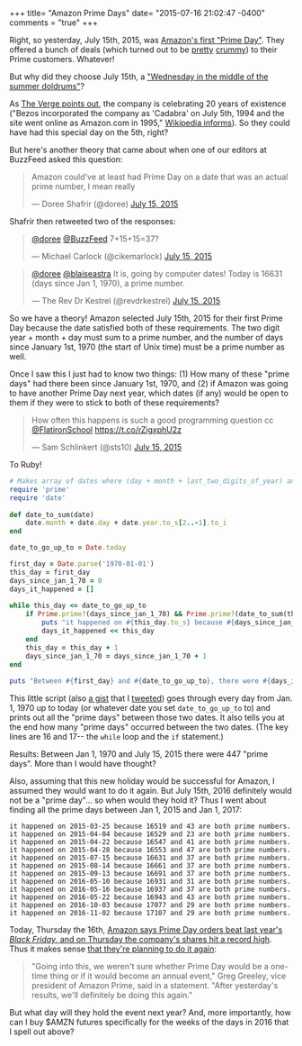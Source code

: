 +++
title= "Amazon Prime Days"
date= "2015-07-16 21:02:47 -0400"
comments = "true"
+++

Right, so yesterday, July 15th, 2015, was [Amazon's first "Prime Day"](http://www.theverge.com/2015/7/15/8968881/amazon-prime-day-best-deals). They offered a bunch of deals (which turned out to be [pretty](http://money.cnn.com/2015/07/15/news/amazon-walmart-prime-day-customers/) [crummy](http://www.wired.com/2015/07/shoppers-frustrated-prime-day/)) to their Prime customers. Whatever! 

But why did they choose July 15th, a ["Wednesday in the middle of the summer doldrums"](http://www.cnet.com/news/amazon-takes-a-victory-lap-for-prime-day/)? 

As [The Verge points out](http://www.theverge.com/2015/7/15/8968881/amazon-prime-day-best-deals), the company is celebrating 20 years of existence ("Bezos incorporated the company as 'Cadabra' on July 5th, 1994 and the site went online as Amazon.com in 1995," [Wikipedia informs](https://en.wikipedia.org/wiki/Amazon.com#History)). So they could have had this special day on the 5th, right? 

But here's another theory that came about when one of our editors at BuzzFeed asked this question: 

<!-- more -->

<blockquote class="twitter-tweet" lang="en"><p lang="en" dir="ltr">Amazon could&#39;ve at least had Prime Day on a date that was an actual prime number, I mean really</p>&mdash; Doree Shafrir (@doree) <a href="https://twitter.com/doree/status/621332582903361536">July 15, 2015</a></blockquote>
<script async src="//platform.twitter.com/widgets.js" charset="utf-8"></script>

Shafrir then retweeted two of the responses:

<blockquote class="twitter-tweet" lang="en"><p lang="und" dir="ltr"><a href="https://twitter.com/doree">@doree</a> <a href="https://twitter.com/BuzzFeed">@BuzzFeed</a> 7+15+15=37?</p>&mdash; Michael Carlock (@cikemarlock) <a href="https://twitter.com/cikemarlock/status/621335213961027584">July 15, 2015</a></blockquote>
<script async src="//platform.twitter.com/widgets.js" charset="utf-8"></script>

<blockquote class="twitter-tweet" lang="en"><p lang="en" dir="ltr"><a href="https://twitter.com/doree">@doree</a> <a href="https://twitter.com/blaiseastra">@blaiseastra</a> It is, going by computer dates! Today is 16631 (days since Jan 1, 1970), a prime number.</p>&mdash; The Rev Dr Kestrel (@revdrkestrel) <a href="https://twitter.com/revdrkestrel/status/621336885684760576">July 15, 2015</a></blockquote>
<script async src="//platform.twitter.com/widgets.js" charset="utf-8"></script>

So we have a theory! Amazon selected July 15th, 2015 for their first Prime Day because the date satisfied both of these requirements. The two digit year + month + day must sum to a prime number, and the number of days since January 1st, 1970 (the start of Unix time) must be a prime number as well. 

Once I saw this I just had to know two things: (1) How many of these "prime days" had there been since January 1st, 1970, and (2) if Amazon was going to have another Prime Day next year, which dates (if any) would be open to them if they were to stick to both of these requirements? 

<blockquote class="twitter-tweet" lang="en"><p lang="en" dir="ltr">How often this happens is such a good programming question cc <a href="https://twitter.com/FlatironSchool">@FlatironSchool</a> <a href="https://t.co/rZigxphU2z">https://t.co/rZigxphU2z</a></p>&mdash; Sam Schlinkert (@sts10) <a href="https://twitter.com/sts10/status/621341756404178944">July 15, 2015</a></blockquote>
<script async src="//platform.twitter.com/widgets.js" charset="utf-8"></script>

To Ruby! 

```ruby
# Makes array of dates where (day + month + last_two_digits_of_year) and number of days since Jan 1, 1970 have both been prime since Jan 1, 1970
require 'prime'
require 'date'
 
def date_to_sum(date)
    date.month + date.day + date.year.to_s[2..-1].to_i
end

date_to_go_up_to = Date.today

first_day = Date.parse('1970-01-01')
this_day = first_day
days_since_jan_1_70 = 0
days_it_happened = []
 
while this_day <= date_to_go_up_to
    if Prime.prime?(days_since_jan_1_70) && Prime.prime?(date_to_sum(this_day))
        puts "it happened on #{this_day.to_s} because #{days_since_jan_1_70} and #{date_to_sum(this_day)} are both prime numbers."
        days_it_happened << this_day 
    end
    this_day = this_day + 1
    days_since_jan_1_70 = days_since_jan_1_70 + 1
end
 
puts "Between #{first_day} and #{date_to_go_up_to}, there were #{days_it_happened.size} 'prime days'."
```


This little script (also [a gist](https://gist.github.com/sts10/a44b0d57e9fdf2f5dca4) that I [tweeted](https://twitter.com/sts10/status/621352450252009472)) goes through every day from Jan. 1, 1970 up to today (or whatever date you set `date_to_go_up_to` to) and prints out all the "prime days" between those two dates. It also tells you at the end how many "prime days" occurred between the two dates. (The key lines are 16 and 17-- the `while` loop and the `if` statement.)

Results: Between Jan 1, 1970 and July 15, 2015 there were 447 "prime days". More than I would have thought? 

Also, assuming that this new holiday would be successful for Amazon, I assumed they would want to do it again. But July 15th, 2016 definitely would not be a "prime day"... so when would they hold it? Thus I went about finding all the prime days between Jan 1, 2015 and Jan 1, 2017:

```
it happened on 2015-03-25 because 16519 and 43 are both prime numbers.
it happened on 2015-04-04 because 16529 and 23 are both prime numbers.
it happened on 2015-04-22 because 16547 and 41 are both prime numbers.
it happened on 2015-04-28 because 16553 and 47 are both prime numbers.
it happened on 2015-07-15 because 16631 and 37 are both prime numbers.
it happened on 2015-08-14 because 16661 and 37 are both prime numbers.
it happened on 2015-09-13 because 16691 and 37 are both prime numbers.
it happened on 2016-05-10 because 16931 and 31 are both prime numbers.
it happened on 2016-05-16 because 16937 and 37 are both prime numbers.
it happened on 2016-05-22 because 16943 and 43 are both prime numbers.
it happened on 2016-10-03 because 17077 and 29 are both prime numbers.
it happened on 2016-11-02 because 17107 and 29 are both prime numbers.
```


Today, Thursday the 16th, [Amazon says Prime Day orders beat last year's _Black Friday_, and on Thursday the company's shares hit a record high](http://www.reuters.com/article/2015/07/16/us-amazon-com-primeday-idUSKCN0PQ29J20150716?feedType=RSS&feedName=technologyNews). Thus it makes sense [that they're planning to do it again](http://www.cnet.com/news/amazon-takes-a-victory-lap-for-prime-day/):

>"Going into this, we weren't sure whether Prime Day would be a one-time thing or if it would become an annual event," Greg Greeley, vice president of Amazon Prime, said in a statement. "After yesterday's results, we'll definitely be doing this again."

But what day will they hold the event next year? And, more importantly, how can I buy $AMZN futures specifically for the weeks of the days in 2016 that I spell out above?
